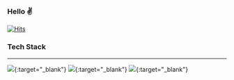 ### Hello ✌
[![Hits](https://hits.seeyoufarm.com/api/count/incr/badge.svg?url=https%3A%2F%2Fgithub.com%2Fjsleemaster&count_bg=%236BD8FB&title_bg=%23AEAEAE&icon=abbrobotstudio.svg&icon_color=%23FFCC34&title=Totay+%2F+Total&edge_flat=false)](https://hits.seeyoufarm.com)


### Tech Stack
----
<a href="https://developer.mozilla.org/ko/docs/Web/JavaScript" target="_blank"><img src="https://img.shields.io/badge/Javascript-yellow?style=flat-square&logo=JavaScript&logoColor=#F7DF1E"/></a>{:target="_blank"}
<a href="https://ko.reactjs.org/" target="_blank"><img src="https://img.shields.io/badge/React-blue?style=flat-square&logo=React&logoColor=#61DAFB"/></a>{:target="_blank"}
<a href="https://vuejs.org/" target="_blank"><img src="https://img.shields.io/badge/Vue-green?style=flat-square&logo=Vue.js&logoColor=#4FC08D"/></a>{:target="_blank"}
